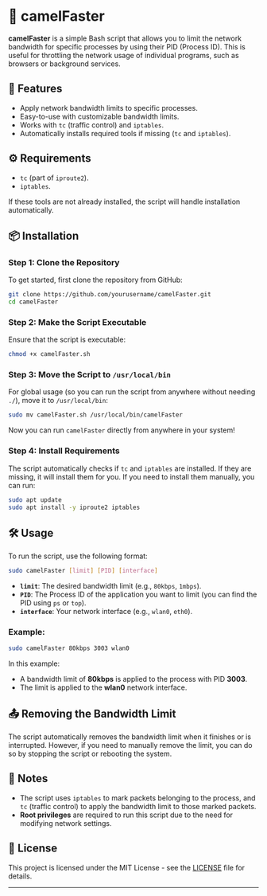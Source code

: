 # 🐫 camelFaster

**camelFaster** is a simple Bash script that allows you to limit the network bandwidth for specific processes by using their PID (Process ID). This is useful for throttling the network usage of individual programs, such as browsers or background services.

## 🚀 Features
- Apply network bandwidth limits to specific processes.
- Easy-to-use with customizable bandwidth limits.
- Works with `tc` (traffic control) and `iptables`.
- Automatically installs required tools if missing (`tc` and `iptables`).

## ⚙️ Requirements
- `tc` (part of `iproute2`).
- `iptables`.

If these tools are not already installed, the script will handle installation automatically.

## 📦 Installation

### Step 1: Clone the Repository
To get started, first clone the repository from GitHub:
```bash
git clone https://github.com/yourusername/camelFaster.git
cd camelFaster
```

### Step 2: Make the Script Executable
Ensure that the script is executable:
```bash
chmod +x camelFaster.sh
```

### Step 3: Move the Script to `/usr/local/bin`
For global usage (so you can run the script from anywhere without needing `./`), move it to `/usr/local/bin`:
```bash
sudo mv camelFaster.sh /usr/local/bin/camelFaster
```

Now you can run `camelFaster` directly from anywhere in your system!

### Step 4: Install Requirements
The script automatically checks if `tc` and `iptables` are installed. If they are missing, it will install them for you. If you need to install them manually, you can run:
```bash
sudo apt update
sudo apt install -y iproute2 iptables
```

## 🛠️ Usage

To run the script, use the following format:
```bash
sudo camelFaster [limit] [PID] [interface]
```

- **`limit`**: The desired bandwidth limit (e.g., `80kbps`, `1mbps`).
- **`PID`**: The Process ID of the application you want to limit (you can find the PID using `ps` or `top`).
- **`interface`**: Your network interface (e.g., `wlan0`, `eth0`).

### Example:

```bash
sudo camelFaster 80kbps 3003 wlan0
```

In this example:
- A bandwidth limit of **80kbps** is applied to the process with PID **3003**.
- The limit is applied to the **wlan0** network interface.

## 📤 Removing the Bandwidth Limit
The script automatically removes the bandwidth limit when it finishes or is interrupted. However, if you need to manually remove the limit, you can do so by stopping the script or rebooting the system.

## 📝 Notes
- The script uses `iptables` to mark packets belonging to the process, and `tc` (traffic control) to apply the bandwidth limit to those marked packets.
- **Root privileges** are required to run this script due to the need for modifying network settings.

## 📄 License
This project is licensed under the MIT License - see the [LICENSE](LICENSE) file for details.

---

